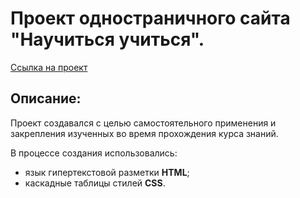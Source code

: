 # Проект одностраничного сайта "Научиться учиться".

[Ссылка на проект](https://flaneur4dev.github.io/how-to-learn/index.html)

## Описание:
Проект создавался с целью самостоятельного применения и закрепления изученных во время прохождения курса знаний.

В процессе создания использовались:
* язык гипертекстовой разметки __HTML__;
* каскадные таблицы стилей __CSS__.
